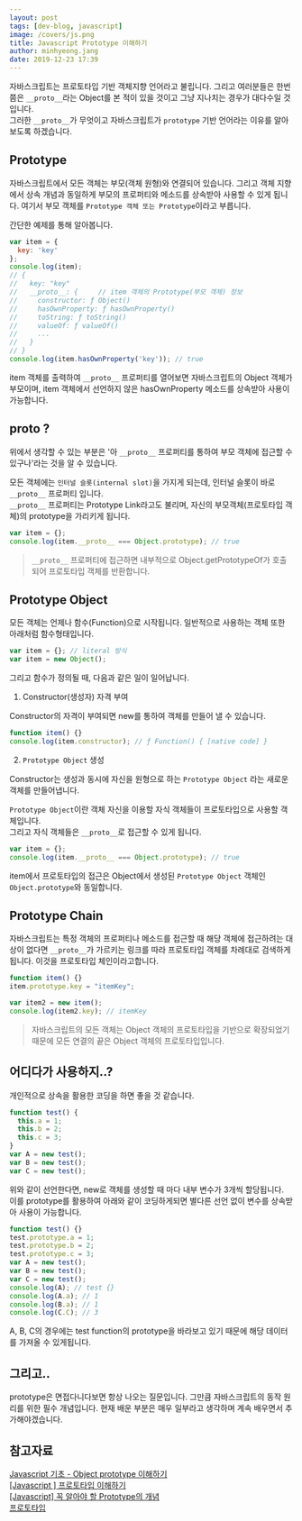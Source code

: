 ```yaml
---
layout: post
tags: [dev-blog, javascript]
image: /covers/js.png
title: Javascript Prototype 이해하기
author: minhyeong.jang
date: 2019-12-23 17:39
---
```


자바스크립트는 프로토타입 기반 객체지향 언어라고 불립니다. 그리고 여러분들은 한번 쯤은 `__proto__`라는 Object를 본 적이 있을 것이고 그냥 지나치는 경우가 대다수일 것 입니다.  
그러한 `__proto__`가 무엇이고 자바스크립트가 `prototype` 기반 언어라는 이유를 알아보도록 하겠습니다.

## Prototype

자바스크립트에서 모든 객체는 부모(객체 원형)와 연결되어 있습니다. 그리고 객체 지향에서 상속 개념과 동일하게 부모의 프로퍼티와 메소드를 상속받아 사용할 수 있게 됩니다. 여기서 부모 객체를 `Prototype 객체 또는 Prototype`이라고 부릅니다.

간단한 예제를 통해 알아봅니다.

```js
var item = {
  key: 'key'
};
console.log(item);
// {
//   key: "key"
//   __proto__: {     // item 객체의 Prototype(부모 객체) 정보
//     constructor: ƒ Object()
//     hasOwnProperty: ƒ hasOwnProperty()
//     toString: ƒ toString()
//     valueOf: ƒ valueOf()
//     ...
//   }
// }
console.log(item.hasOwnProperty('key')); // true
```

item 객체를 출력하여 `__proto__` 프로퍼티를 열어보면 자바스크립트의 Object 객체가 부모이며,
item 객체에서 선언하지 않은 hasOwnProperty 메소드를 상속받아 사용이 가능합니다.

## **proto** ?

위에서 생각할 수 있는 부분은 '아 `__proto__` 프로퍼티를 통하여 부모 객체에 접근할 수 있구나'라는 것을 알 수 있습니다.

모든 객체에는 `인터널 슬롯(internal slot)`을 가지게 되는데, 인터널 슬롯이 바로 `__proto__` 프로퍼티 입니다.  
`__proto__` 프로퍼티는 Prototype Link라고도 불리며, 자신의 부모객체(프로토타입 객체)의 prototype을 가리키게 됩니다.

```js
var item = {};
console.log(item.__proto__ === Object.prototype); // true
```

> `__proto__` 프로퍼티에 접근하면 내부적으로 Object.getPrototypeOf가 호출되어 프로토타입 객체를 반환합니다.

## Prototype Object

모든 객체는 언제나 함수(Function)으로 시작됩니다. 일반적으로 사용하는 객체 또한 아래처럼 함수형태입니다.

```js
var item = {}; // literal 방식
var item = new Object();
```

그리고 함수가 정의될 때, 다음과 같은 일이 일어납니다.

1. Constructor(생성자) 자격 부여

Constructor의 자격이 부여되면 new를 통하여 객체를 만들어 낼 수 있습니다.

```js
function item() {}
console.log(item.constructor); // ƒ Function() { [native code] }
```

2. `Prototype Object` 생성

Constructor는 생성과 동시에 자신을 원형으로 하는 `Prototype Object` 라는 새로운 객체를 만들어냅니다.

`Prototype Object`이란 객체 자신을 이용할 자식 객체들이 프로토타입으로 사용할 객체입니다.  
그리고 자식 객체들은 `__proto__`로 접근할 수 있게 됩니다.

```js
var item = {};
console.log(item.__proto__ === Object.prototype); // true
```

item에서 프로토타입의 접근은 Object에서 생성된 `Prototype Object` 객체인 `Object.prototype`와 동일합니다.

## Prototype Chain

자바스크립트는 특정 객체의 프로퍼티나 메소드를 접근할 때 해당 객체에 접근하려는 대상이 없다면 `__proto__`가 가르키는 링크를 따라 프로토타입 객체를 차례대로 검색하게 됩니다. 이것을 프로토타입 체인이라고합니다.

```js
function item() {}
item.prototype.key = "itemKey";

var item2 = new item();
console.log(item2.key); // itemKey
```

> 자바스크립트의 모든 객체는 Object 객체의 프로토타입을 기반으로 확장되었기 때문에 모든 연결의 끝은 Object 객체의 프로토타입입니다.

## 어디다가 사용하지..?

개인적으로 상속을 활용한 코딩을 하면 좋을 것 같습니다.

```js
function test() {
  this.a = 1;
  this.b = 2;
  this.c = 3;
}
var A = new test();
var B = new test();
var C = new test();
```

위와 같이 선언한다면, new로 객체를 생성할 때 마다 내부 변수가 3개씩 할당됩니다.  
이를 prototype를 활용하여 아래와 같이 코딩하게되면 별다른 선언 없이 변수를 상속받아 사용이 가능합니다.

```js
function test() {}
test.prototype.a = 1;
test.prototype.b = 2;
test.prototype.c = 3;
var A = new test();
var B = new test();
var C = new test();
console.log(A); // test {}
console.log(A.a); // 1
console.log(B.a); // 1
console.log(C.C); // 3
```

A, B, C의 경우에는 test function의 prototype을 바라보고 있기 때문에 해당 데이터를 가져올 수 있게됩니다.

## 그리고..

prototype은 면접다니다보면 항상 나오는 질문입니다. 그만큼 자바스크립트의 동작 원리를 위한 필수 개념입니다.
현재 배운 부분은 매우 일부라고 생각하며 계속 배우면서 추가해야겠습니다.

## 참고자료

[Javascript 기초 - Object prototype 이해하기](http://insanehong.kr/post/javascript-prototype/)  
[[Javascript ] 프로토타입 이해하기](https://medium.com/@bluesh55/javascript-prototype-%EC%9D%B4%ED%95%B4%ED%95%98%EA%B8%B0-f8e67c286b67)  
[[Javascript] 꼭 알아야 할 Prototype의 개념](https://velog.io/@afant/Javascript-%EA%BC%AD-%EC%95%8C%EC%95%84%EC%95%BC-%ED%95%A0-Prototype%EC%9D%98-%EA%B0%9C%EB%85%90-)  
[프로토타입](https://poiemaweb.com/js-prototype)
